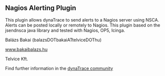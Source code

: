 ## Nagios Alerting Plugin

This plugin allows dynaTrace to send alerts to a Nagios server using NSCA. Alerts can be posted locally or remotely to Nagios. This plugin based on the jsendnsca java library and tested with Nagios, OP5, Icinga.

Balázs Bakai (balazsDOTbakaiATtelviceDOThu)

www.bakaibalazs.hu

Telvice Kft.

Find further information in the [dynaTrace community](https://community.compuwareapm.com/community/display/DL/Nagios+Alerting+Plugin)
